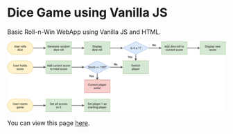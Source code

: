 # Dice Game using Vanilla JS
Basic Roll-n-Win WebApp using Vanilla JS and HTML.

![alt text](roll-the-dice-flowchart.png)

You can view this page [here](https://vedantrokde.github.io/Dice-Game-Vanilla/index).
